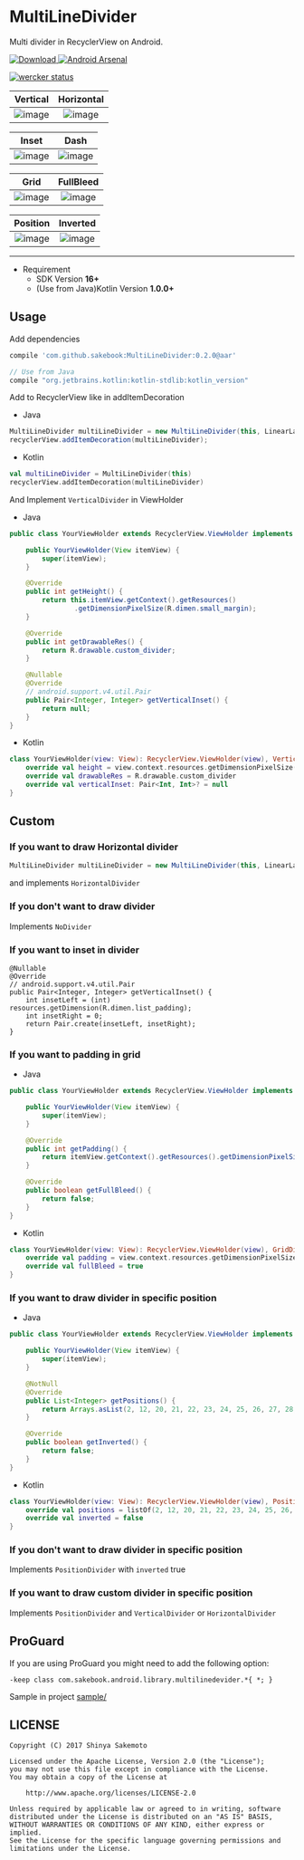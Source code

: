 MultiLineDivider
============
Multi divider in RecyclerView on Android.

[![Download](https://api.bintray.com/packages/sakebook/maven/MultiLineDivider/images/download.svg) ](https://bintray.com/sakebook/maven/MultiLineDivider/_latestVersion) [![Android Arsenal](https://img.shields.io/badge/Android%20Arsenal-MultiLineDivider-brightgreen.svg?style=flat)](https://android-arsenal.com/details/1/5735)

[![wercker status](https://app.wercker.com/status/7b5ad7fbfb97759c7d5ef14778e0539a/s/ "wercker status")](https://app.wercker.com/project/byKey/7b5ad7fbfb97759c7d5ef14778e0539a)

|Vertical|Horizontal|
|:---:|:---:|
|![image](https://raw.githubusercontent.com/sakebook/MultiLineDivider/master/art/vertical.png)|![image](https://raw.githubusercontent.com/sakebook/MultiLineDivider/master/art/horizontal.png)|

|Inset|Dash|
|:---:|:---:|
|![image](https://raw.githubusercontent.com/sakebook/MultiLineDivider/master/art/inset.png)|![image](https://raw.githubusercontent.com/sakebook/MultiLineDivider/master/art/dash.png)|

|Grid|FullBleed|
|:---:|:---:|
|![image](https://raw.githubusercontent.com/sakebook/MultiLineDivider/master/art/grid.png)|![image](https://raw.githubusercontent.com/sakebook/MultiLineDivider/master/art/full_bleed.png)|

|Position|Inverted|
|:---:|:---:|
|![image](https://raw.githubusercontent.com/sakebook/MultiLineDivider/master/art/position.png)|![image](https://raw.githubusercontent.com/sakebook/MultiLineDivider/master/art/position_inverted.png)|

---


- Requirement
  - SDK Version __16+__
  - (Use from Java)Kotlin Version __1.0.0+__


## Usage
Add dependencies

```gradle
compile 'com.github.sakebook:MultiLineDivider:0.2.0@aar'

// Use from Java
compile "org.jetbrains.kotlin:kotlin-stdlib:kotlin_version"
```

Add to RecyclerView like in addItemDecoration

- Java

```java
MultiLineDivider multiLineDivider = new MultiLineDivider(this, LinearLayout.VERTICAL);
recyclerView.addItemDecoration(multiLineDivider);
```

- Kotlin

```kotlin
val multiLineDivider = MultiLineDivider(this)
recyclerView.addItemDecoration(multiLineDivider)
```

And Implement `VerticalDivider` in ViewHolder

- Java

```java
public class YourViewHolder extends RecyclerView.ViewHolder implements VerticalDivider {

    public YourViewHolder(View itemView) {
        super(itemView);
    }

    @Override
    public int getHeight() {
        return this.itemView.getContext().getResources()
                .getDimensionPixelSize(R.dimen.small_margin);
    }

    @Override
    public int getDrawableRes() {
        return R.drawable.custom_divider;
    }

    @Nullable
    @Override
    // android.support.v4.util.Pair
    public Pair<Integer, Integer> getVerticalInset() {
        return null;
    }
}
```

- Kotlin

```kotlin
class YourViewHolder(view: View): RecyclerView.ViewHolder(view), VerticalDivider {
    override val height = view.context.resources.getDimensionPixelSize(R.dimen.small_margin)
    override val drawableRes = R.drawable.custom_divider
    override val verticalInset: Pair<Int, Int>? = null
}
```


## Custom
### If you want to draw Horizontal divider

```java
MultiLineDivider multiLineDivider = new MultiLineDivider(this, LinearLayout.HORIZONTAL);
```

and implements `HorizontalDivider`


### If you __don't__ want to draw divider

Implements `NoDivider`

### If you want to inset in divider

```
@Nullable
@Override
// android.support.v4.util.Pair
public Pair<Integer, Integer> getVerticalInset() {
    int insetLeft = (int) resources.getDimension(R.dimen.list_padding);
    int insetRight = 0;
    return Pair.create(insetLeft, insetRight);
}

```

### If you want to padding in grid

- Java

```java
public class YourViewHolder extends RecyclerView.ViewHolder implements GridDivider {

    public YourViewHolder(View itemView) {
        super(itemView);
    }

    @Override
    public int getPadding() {
        return itemView.getContext().getResources().getDimensionPixelSize(R.dimen.tiny_margin);
    }

    @Override
    public boolean getFullBleed() {
        return false;
    }
}
```

- Kotlin

```kotlin
class YourViewHolder(view: View): RecyclerView.ViewHolder(view), GridDivider {
    override val padding = view.context.resources.getDimensionPixelSize(R.dimen.grid_padding)
    override val fullBleed = true
}
```

### If you want to draw divider in specific position

- Java

```java
public class YourViewHolder extends RecyclerView.ViewHolder implements PositionDivider {

    public YourViewHolder(View itemView) {
        super(itemView);
    }

    @NotNull
    @Override
    public List<Integer> getPositions() {
        return Arrays.asList(2, 12, 20, 21, 22, 23, 24, 25, 26, 27, 28, 29, 32, 42); // include "2"
    }

    @Override
    public boolean getInverted() {
        return false;
    }
}
```

- Kotlin

```kotlin
class YourViewHolder(view: View): RecyclerView.ViewHolder(view), PositionDivider {
    override val positions = listOf(2, 12, 20, 21, 22, 23, 24, 25, 26, 27, 28, 29, 32, 42)
    override val inverted = false
}
```

### If you __don't__ want to draw divider in specific position

Implements `PositionDivider` with `inverted` true

### If you want to draw custom divider in specific position

Implements `PositionDivider` and `VerticalDivider` or `HorizontalDivider`


## ProGuard

If you are using ProGuard you might need to add the following option:

```
-keep class com.sakebook.android.library.multilinedevider.*{ *; }
```

Sample in project [sample/](https://github.com/sakebook/MultiLineDivider/tree/master/sample)

## LICENSE
```
Copyright (C) 2017 Shinya Sakemoto

Licensed under the Apache License, Version 2.0 (the "License");
you may not use this file except in compliance with the License.
You may obtain a copy of the License at

    http://www.apache.org/licenses/LICENSE-2.0

Unless required by applicable law or agreed to in writing, software
distributed under the License is distributed on an "AS IS" BASIS,
WITHOUT WARRANTIES OR CONDITIONS OF ANY KIND, either express or implied.
See the License for the specific language governing permissions and
limitations under the License.
```
